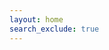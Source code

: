 ```yaml
---
layout: home
search_exclude: true
---
```


<script>
window.onload = function() {
    window.location.href = "titanic";
}
</script>
